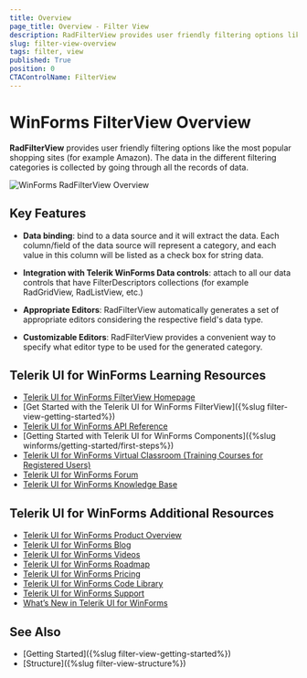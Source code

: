 ```yaml
---
title: Overview
page_title: Overview - Filter View
description: RadFilterView provides user friendly filtering options like the most popular shopping sites. 
slug: filter-view-overview
tags: filter, view
published: True
position: 0 
CTAControlName: FilterView
---
```


# WinForms FilterView Overview

**RadFilterView** provides user friendly filtering options like the most popular shopping sites (for example Amazon). The data in the different filtering categories is collected by going through all the records of data.  

![WinForms RadFilterView Overview](images/filter-view-overview001.png)

## Key Features

* **Data binding**: bind to a data source and it will extract the data. Each column/field of the data source will represent a category, and each value in this column will be listed as a check box for string data.

* **Integration with Telerik WinForms Data controls**: attach to all our data controls that have FilterDescriptors collections (for example RadGridView, RadListView, etc.)

* **Appropriate Editors**: RadFilterView automatically generates a set of appropriate editors considering the respective field's data type.

* **Customizable Editors**: RadFilterView provides a convenient way to specify what editor type to be used for the generated category.  
 
 

## Telerik UI for WinForms Learning Resources
* [Telerik UI for WinForms FilterView Homepage](https://www.telerik.com/products/winforms/filterview.aspx)
* [Get Started with the Telerik UI for WinForms FilterView]({%slug filter-view-getting-started%})
* [Telerik UI for WinForms API Reference](https://docs.telerik.com/devtools/winforms/api/)
* [Getting Started with Telerik UI for WinForms Components]({%slug winforms/getting-started/first-steps%})
* [Telerik UI for WinForms Virtual Classroom (Training Courses for Registered Users)](https://learn.telerik.com/learn/course/external/view/elearning/17/TelerikUIforWinForms) 
* [Telerik UI for WinForms Forum](https://www.telerik.com/forums/winforms)
* [Telerik UI for WinForms Knowledge Base](https://docs.telerik.com/devtools/winforms/knowledge-base)


## Telerik UI for WinForms Additional Resources
* [Telerik UI for WinForms Product Overview](https://www.telerik.com/products/winforms.aspx)
* [Telerik UI for WinForms Blog](https://www.telerik.com/blogs/desktop-winforms)
* [Telerik UI for WinForms Videos](https://www.telerik.com/videos/product/winforms)
* [Telerik UI for WinForms Roadmap](https://www.telerik.com/support/whats-new/winforms/roadmap)
* [Telerik UI for WinForms Pricing](https://www.telerik.com/purchase/individual/winforms.aspx)
* [Telerik UI for WinForms Code Library](https://www.telerik.com/support/code-library/winforms)
* [Telerik UI for WinForms Support](https://www.telerik.com/support/winforms)
* [What’s New in Telerik UI for WinForms](https://www.telerik.com/support/whats-new/winforms)

## See Also

* [Getting Started]({%slug filter-view-getting-started%})
* [Structure]({%slug filter-view-structure%})
 
        
